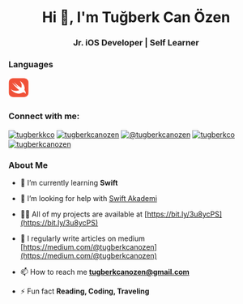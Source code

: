 <h1 align="center">Hi 👋, I'm Tuğberk Can Özen</h1>
<h3 align="center">Jr. iOS Developer | Self Learner</h3>


<h3 align="left">Languages</h3>
<p align="left"><a href="https://developer.apple.com/swift/" target="_blank" rel="noreferrer"> <img src="https://raw.githubusercontent.com/devicons/devicon/master/icons/swift/swift-original.svg" alt="swift" width="40" height="40"/> </a> </p>

<h3 align="left">Connect with me:</h3>
<p align="left">
<a href="https://twitter.com/tugberkkco" target="blank"><img align="center" src="https://raw.githubusercontent.com/rahuldkjain/github-profile-readme-generator/master/src/images/icons/Social/twitter.svg" alt="tugberkkco" height="30" width="40" /></a>
<a href="https://linkedin.com/in/tugberkcanozen" target="blank"><img align="center" src="https://raw.githubusercontent.com/rahuldkjain/github-profile-readme-generator/master/src/images/icons/Social/linked-in-alt.svg" alt="tugberkcanozen" height="30" width="40" /></a>
<a href="https://medium.com/@tugberkcanozen" target="blank"><img align="center" src="https://raw.githubusercontent.com/rahuldkjain/github-profile-readme-generator/master/src/images/icons/Social/medium.svg" alt="@tugberkcanozen" height="30" width="40" /></a>
<a href="https://www.youtube.com/playlist?list=PLR0_38KpDcA59FlCHa0RqOWruYpnh0Vmy" target="blank"><img align="center" src="https://raw.githubusercontent.com/rahuldkjain/github-profile-readme-generator/master/src/images/icons/Social/youtube.svg" alt="tugberkco" height="30" width="40" /></a>
<a href="https://www.hackerrank.com/tugberkcanozen" target="blank"><img align="center" src="https://raw.githubusercontent.com/rahuldkjain/github-profile-readme-generator/master/src/images/icons/Social/hackerrank.svg" alt="tugberkcanozen" height="30" width="40" /></a>
</p>

<h3 align="left">About Me</h3>

- 🌱 I’m currently learning **Swift**

- 🤝 I’m looking for help with [Swift Akademi](https://t.me/swiftakademi)

- 👨‍💻 All of my projects are available at [https://bit.ly/3u8ycPS](https://bit.ly/3u8ycPS)

- 📝 I regularly write articles on medium [https://medium.com/@tugberkcanozen](https://medium.com/@tugberkcanozen)

- 📫 How to reach me **tugberkcanozen@gmail.com**

- ⚡ Fun fact **Reading, Coding, Traveling**




